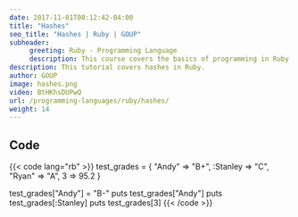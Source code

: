 ```yaml
---
date: 2017-11-01T00:12:42-04:00
title: "Hashes"
seo_title: "Hashes | Ruby | GOUP"
subheader:
     greeting: Ruby - Programming Language
     description: This course covers the basics of programming in Ruby. Work your way through the videos/articles and I'll teach you everything you need to know to start your programming journey!
description: This tutorial covers hashes in Ruby.
author: GOUP
image: hashes.png
video: BtHKhsDUPwQ
url: /programming-languages/ruby/hashes/
weight: 14
---
```


## Code

{{< code lang="rb" >}}
test_grades = {
    "Andy" => "B+",
    :Stanley => "C",
    "Ryan" => "A",
    3 => 95.2
}

test_grades["Andy"] = "B-"
puts test_grades["Andy"]
puts test_grades[:Stanley]
puts test_grades[3]
{{< /code >}}